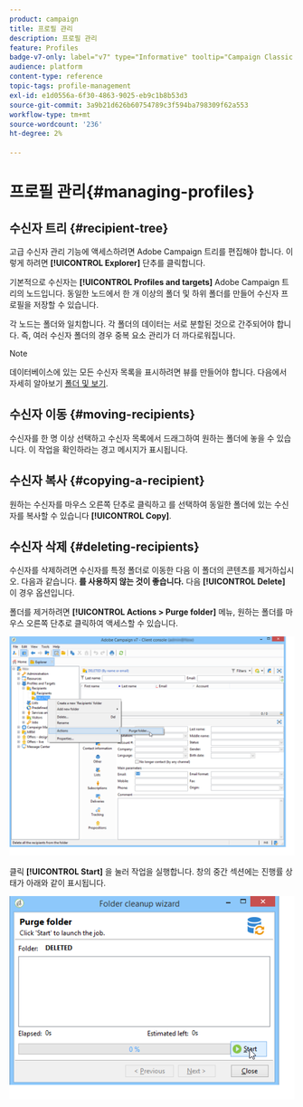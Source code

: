 ```yaml
---
product: campaign
title: 프로필 관리
description: 프로필 관리
feature: Profiles
badge-v7-only: label="v7" type="Informative" tooltip="Campaign Classic v7에만 적용됩니다."
audience: platform
content-type: reference
topic-tags: profile-management
exl-id: e1d0556a-6f30-4863-9025-eb9c1b8b53d3
source-git-commit: 3a9b21d626b60754789c3f594ba798309f62a553
workflow-type: tm+mt
source-wordcount: '236'
ht-degree: 2%

---
```


# 프로필 관리{#managing-profiles}



## 수신자 트리 {#recipient-tree}

고급 수신자 관리 기능에 액세스하려면 Adobe Campaign 트리를 편집해야 합니다. 이렇게 하려면 **[!UICONTROL Explorer]** 단추를 클릭합니다.

기본적으로 수신자는 **[!UICONTROL Profiles and targets]** Adobe Campaign 트리의 노드입니다. 동일한 노드에서 한 개 이상의 폴더 및 하위 폴더를 만들어 수신자 프로필을 저장할 수 있습니다.

각 노드는 폴더와 일치합니다. 각 폴더의 데이터는 서로 분할된 것으로 간주되어야 합니다. 즉, 여러 수신자 폴더의 경우 중복 요소 관리가 더 까다로워집니다.

>[!NOTE]
>
>데이터베이스에 있는 모든 수신자 목록을 표시하려면 뷰를 만들어야 합니다. 다음에서 자세히 알아보기 [폴더 및 보기](../../platform/using/access-management-folders.md).

## 수신자 이동 {#moving-recipients}

수신자를 한 명 이상 선택하고 수신자 목록에서 드래그하여 원하는 폴더에 놓을 수 있습니다. 이 작업을 확인하라는 경고 메시지가 표시됩니다.

## 수신자 복사 {#copying-a-recipient}

원하는 수신자를 마우스 오른쪽 단추로 클릭하고 를 선택하여 동일한 폴더에 있는 수신자를 복사할 수 있습니다 **[!UICONTROL Copy]**.

## 수신자 삭제 {#deleting-recipients}

수신자를 삭제하려면 수신자를 특정 폴더로 이동한 다음 이 폴더의 콘텐츠를 제거하십시오. 다음과 같습니다. **를 사용하지 않는 것이 좋습니다.** 다음 **[!UICONTROL Delete]** 이 경우 옵션입니다.

폴더를 제거하려면 **[!UICONTROL Actions > Purge folder]** 메뉴, 원하는 폴더를 마우스 오른쪽 단추로 클릭하여 액세스할 수 있습니다.

![](assets/s_ncs_user_purge_folder.png)

클릭 **[!UICONTROL Start]** 을 눌러 작업을 실행합니다. 창의 중간 섹션에는 진행률 상태가 아래와 같이 표시됩니다.

![](assets/s_ncs_user_purge_folder_start.png)
